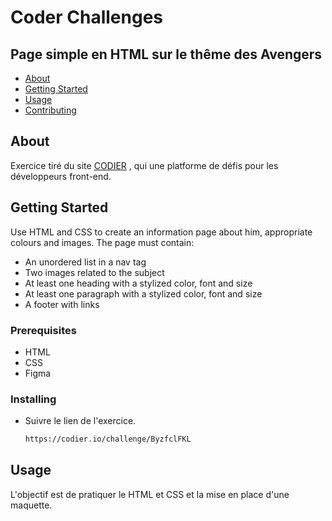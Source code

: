 # Coder Challenges

## Page simple en HTML sur le thême des Avengers

- [About](#about)
- [Getting Started](#getting_started)
- [Usage](#usage)
- [Contributing](../CONTRIBUTING.md)

## About <a name = "about"></a>

 Exercice tiré du site [CODIER](https://codier.io/challenge/ByzfclFKL) , qui une platforme de défis pour les développeurs front-end.


## Getting Started <a name = "getting_started"></a>

Use HTML and CSS to create an information page about him, appropriate colours and images. The page must contain:

* An unordered list in a nav tag
* Two images related to the subject
* At least one heading with a stylized color, font and size
* At least one paragraph with a stylized color, font and size
* A footer with links

### Prerequisites

* HTML
* CSS
* Figma

### Installing

* Suivre le lien de l'exercice.

    ```bash
    https://codier.io/challenge/ByzfclFKL
    ```

## Usage <a name = "usage"></a>

L'objectif est de pratiquer le HTML et CSS et la mise en place d'une maquette.
